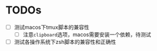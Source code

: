 # TODOs
+ [ ] 测试macos下tmux脚本的兼容性
  + [ ] 注意`clipboard`选项，macos需要安装一个依赖，待测试
+ [ ] 测试各操作系统下zsh脚本的兼容性和正确性